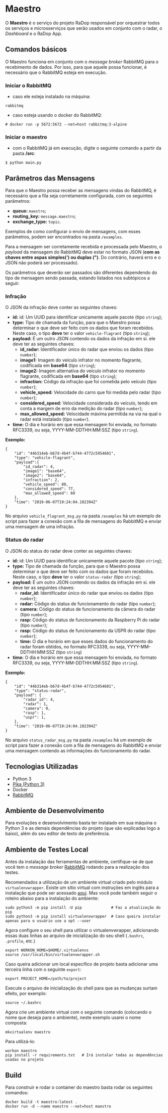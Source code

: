 # Maestro

O **Maestro** é o serviço do projeto RaDop responsável por orquestrar todos os serviços e microsserviços que serão usados em conjunto com o radar, o *Dashboard* e o RaDop App.

## Comandos básicos

O Maestro funciona em conjunto com o _message broker_ RabbitMQ para o recebimento de dados. Por isso, para que aquele possa funcionar, é necessário que o RabbitMQ esteja em execução.

### Iniciar o RabbitMQ

- caso ele esteja instalado na máquina:

`rabbitmq`

- caso esteja usando o docker do RabbitMQ:

`# docker run -p 5672:5672 --net=host rabbitmq:3-alpine`

### Iniciar o maestro

- com o RabbitMQ já em execução, digite o seguinte comando a partir da pasta **/src**:

`$ python main.py`

## Parâmetros das Mensagens

Para que o Maestro possa receber as mensagens vindas do RabbitMQ, é necessário que a fila seja corretamente configurada, com os seguintes parâmetros:
- **queue:** `maestro`;
- **routing_key:** `message.maestro`;
- **exchange_type:** `topic`.

Exemplos de como configurar o envio de mensagens, com esses parâmetros, podem ser encontrados na pasta `/examples`.

Para a mensagem ser corretamente recebida e processada pelo Maestro, o *payload* da mensagem do RabbitMQ deve estar no formato JSON (**com as chaves entre aspas simples(') ou duplas (")**. Do contrário, haverá erro e o JSON não poderá ser processado).

Os parâmetros que deverão ser passados são diferentes dependendo do tipo de mensagem sendo passada, estando listados nos subtópicos a seguir:

### Infração

O JSON da infração deve conter as seguintes chaves:
- **id:** id: Um UUID para identificar unicamente aquele pacote (tipo `string`);
- **type:** Tipo de chamada da função, para que o Maestro possa determinar o que deve ser feito com os dados que foram recebidos. Neste caso, o tipo **deve** ter o valor `vehicle-flagrant` (tipo `string`);
- **payload:** É um outro JSON contendo os dados da infração em si. ele deve ter as seguintes chaves:
  - **id_radar:** Identificador único do radar que enviou os dados (tipo `number`);
  - **image1:** Imagem do veículo infrator no momento flagrante, codificada em **base64** (tipo `string`);
  - **image2:** Imagem alternativa do veículo infrator no momento flagrante, codificada em **base64** (tipo `string`);
  - **infraction:** Código da infração que foi cometida pelo veículo (tipo `number`);
  - **vehicle_speed:** Velocidade do carro que foi medida pelo radar (tipo `number`);
  - **considered_speed:** Velocidade considerada do veículo, tendo em conta a margem de erro da medição do radar (tipo `number`);
  - **max_allowed_speed:** Velocidade máxima permitida na via na qual o radar está instalado (tipo `number`).
- **time:** O dia e horário em que essa mensagem foi enviada, no formato RFC3339, ou seja, YYYY-MM-DDTHH:MM:SSZ (tipo `string`).

**Exemplo:**
```
{
    "id": "44b314eb-b67d-4b4f-b744-4772c5954601",
    "type": "vehicle-flagrant",
    "payload":{
        "id_radar": 4,
        "image1": "base64",
        "image2": "base64",
        "infraction": 2,
        "vehicle_speed": 80,
        "considered_speed": 77,
        "max_allowed_speed": 60
    },
    "time": "2019-06-07T19:24:04.102394Z"
}
```

No arquivo `vehicle_flagrant_msg.py` na pasta `/examples` há um exemplo de script para fazer a conexão com a fila de mensagens do RabbitMQ e enviar uma mensagem de uma infração.


### Status do radar

O JSON do status do radar deve conter as seguintes chaves:
- **id:** id: Um UUID para identificar unicamente aquele pacote (tipo `string`);
- **type:** Tipo de chamada da função, para que o Maestro possa determinar o que deve ser feito com os dados que foram recebidos. Neste caso, o tipo **deve** ter o valor `status-radar` (tipo `string`);
- **payload:** É um outro JSON contendo os dados da infração em si. ele deve ter as seguintes chaves:
  - **radar_id:** Identificador único do radar que enviou os dados (tipo `number`);
  - **radar:** Código do status de funcionamento do radar (tipo `number`);
  - **camera:** Código do status de funcionamento da câmera do radar (tipo `number`);
  - **rasp:** Código do status de funcionamento da Raspberry Pi do radar (tipo `number`);
  - **rasp:** Código do status de funcionamento da USPR do radar (tipo `number`);
  - **time:** O dia e horário em que esses dados do funcionamento do radar foram obtidos, no formato RFC3339, ou seja, YYYY-MM-DDTHH:MM:SSZ (tipo `string`)
- **time:** O dia e horário em que essa mensagem foi enviada, no formato RFC3339, ou seja, YYYY-MM-DDTHH:MM:SSZ (tipo `string`).

**Exemplo:**
```
{
    "id": "44b314eb-b67d-4b4f-b744-4772c5954601",
    "type": "status-radar",
    "payload": {
        "radar_id": 4,
        "radar": 1,
        "camera": 0,
        "rasp": 1,
        "uspr": 1,
    },
    "time": "2019-06-07T19:24:04.102394Z"
}
```

No arquivo `status_radar_msg.py` na pasta `/examples` há um exemplo de script para fazer a conexão com a fila de mensagens do RabbitMQ e enviar uma mensagem contendo as informações do funcionamento do radar.

## Tecnologias Utilizadas

- Python 3
- [Pika (Python 3)](https://github.com/pika/pika/)
- Docker
- [RabbitMQ](https://www.rabbitmq.com/)

## Ambiente de Desenvolvimento

Para evoluções e desenvolvimento basta ter instalado em sua máquina o Python 3 e as demais dependências do projeto (que são explicadas logo a baixo), além do seu editor de texto de preferência.

## Ambiente de Testes Local

Antes da instalação das ferramentas de ambiente, certifique-se de que você tem o *message broker* [RabbitMQ](https://www.rabbitmq.com/) rodando para a realização dos testes.

Recomendados a utilização de um ambiente virtual criado pelo módulo `virtualenvwrapper`.
Existe um sítio virtual com instruções em inglês para a instalação que pode ser acessado [aqui](https://virtualenvwrapper.readthedocs.io/en/latest/install.html). Mas você pode também seguir o roteiro abaixo para a instalação do ambiente:

```shell
sudo python3 -m pip install -U pip             # Faz a atualização do pip
sudo python3 -m pip install virtualenvwrapper  # Caso queira instalar apenas para o usuário use a opt --user
```

Agora configure o seu shell para utilizar o virtualenvwrapper, adicionando essas duas linhas ao arquivo de inicialização do seu shell (`.bashrc`, `.profile`, etc.)

```shell
export WORKON_HOME=$HOME/.virtualenvs
source /usr/local/bin/virtualenvwrapper.sh
```

Caso queira adicionar um local específico de projeto basta adicionar uma terceira linha com o seguinte `export`:

```shell
export PROJECT_HOME=/path/to/project
```

Execute o arquivo de inicialização do shell para que as mudanças surtam efeito, por exemplo:

```shell
source ~/.bashrc
```

Agora crie um ambiente virtual com o seguinte comando (colocando o nome que deseja para o ambiente), neste exemplo usarei o nome composta:

```shell
mkvirtualenv maestro
```

Para utilizá-lo:

```shell
workon maestro
pip install -r requirements.txt   # Irá instalar todas as dependências usadas no projeto
```

## Build

Para construir e rodar o container do maestro basta rodar os seguintes comandos:

```
docker build -t maestro:latest .
docker run -d --name maestro --net=host maestro
```

